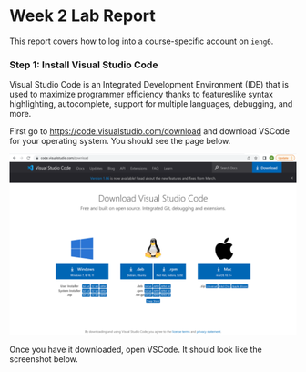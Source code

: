 # Week 2 Lab Report
This report covers how to log into a course-specific account on `ieng6`.

### Step 1: Install Visual Studio Code
Visual Studio Code is an Integrated Development Environment (IDE) that is used to maximize programmer efficiency thanks to featureslike syntax highlighting, autocomplete, support for multiple languages, debugging, and more.

First go to https://code.visualstudio.com/download and download VSCode for your operating system. You should see the page below.

![screenshot 1](lab1-screenshots/lab1-screenshot1.png)

Once you have it downloaded, open VSCode. It should look like the screenshot below.
